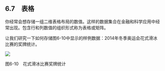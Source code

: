    

## 6.7　表格

你经常会想存储一组二维表格布局的数值。这样的数据集合在金融和科学应用中经常出现。包含行和列数值的组织形式称为表格或矩阵。

让我们研究一下如何存储图6-10中显示的样例数据：2014年冬季奥运会花式滑冰比赛的奖牌统计。

![](0-Assets/Epubook/程序员编程语言经典合集（计算机科学丛书5册套装），javapython编程语言含经典教材龙书《编译原理》%20(Bruce%20Eckel%20%20Alfred%20V.%20Aho%20%20Monica%20S.%20Lam%20etc.)%20(Z-Library)/images/image06651.jpeg)

图6-10　花式滑冰比赛奖牌统计